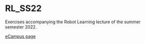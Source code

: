 # RL_SS22

Exercises accompanying the Robot Learning lecture of the summer semester 2022.

[eCampus page](https://ecampus.uni-bonn.de/goto_ecampus_crs_2582974.html)
